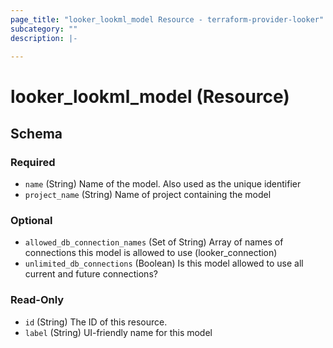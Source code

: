 ```yaml
---
page_title: "looker_lookml_model Resource - terraform-provider-looker"
subcategory: ""
description: |-
  
---
```

# looker_lookml_model (Resource)



<!-- schema generated by tfplugindocs -->
## Schema

### Required

- `name` (String) Name of the model. Also used as the unique identifier
- `project_name` (String) Name of project containing the model

### Optional

- `allowed_db_connection_names` (Set of String) Array of names of connections this model is allowed to use (looker_connection)
- `unlimited_db_connections` (Boolean) Is this model allowed to use all current and future connections?

### Read-Only

- `id` (String) The ID of this resource.
- `label` (String) UI-friendly name for this model
